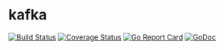 # kafka

[![Build Status](https://travis-ci.org/lovego/kafka.svg?branch=master)](https://travis-ci.org/lovego/kafka)
[![Coverage Status](https://coveralls.io/repos/github/lovego/kafka/badge.svg?branch=master&2018)](https://coveralls.io/github/lovego/kafka?branch=master&2018)
[![Go Report Card](https://goreportcard.com/badge/github.com/lovego/kafka)](https://goreportcard.com/report/github.com/lovego/kafka)
[![GoDoc](https://godoc.org/github.com/lovego/kafka?status.svg)](https://godoc.org/github.com/lovego/kafka)
